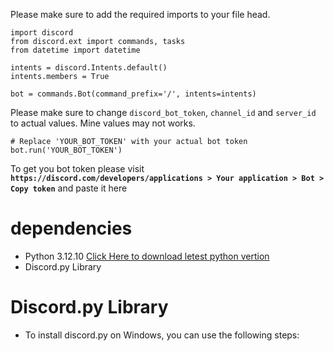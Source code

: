 Please make sure to add the required imports to your file head.

````
import discord
from discord.ext import commands, tasks
from datetime import datetime

intents = discord.Intents.default()
intents.members = True

bot = commands.Bot(command_prefix='/', intents=intents)
````


Please make sure to change ``discord_bot_token``, ``channel_id`` and ``server_id`` to actual values. Mine values may not works.

````
# Replace 'YOUR_BOT_TOKEN' with your actual bot token
bot.run('YOUR_BOT_TOKEN')
````

To get you bot token please visit **```https://discord.com/developers/applications > Your application > Bot > Copy token```** and paste it here

# dependencies

<ul>
  <li>Python 3.12.10 <a href="https://www.python.org/downloads/">Click Here to download letest python vertion</a></li>
  <li>Discord.py Library</li>
</ul>

# Discord.py Library

* To install discord.py on Windows, you can use the following steps:
